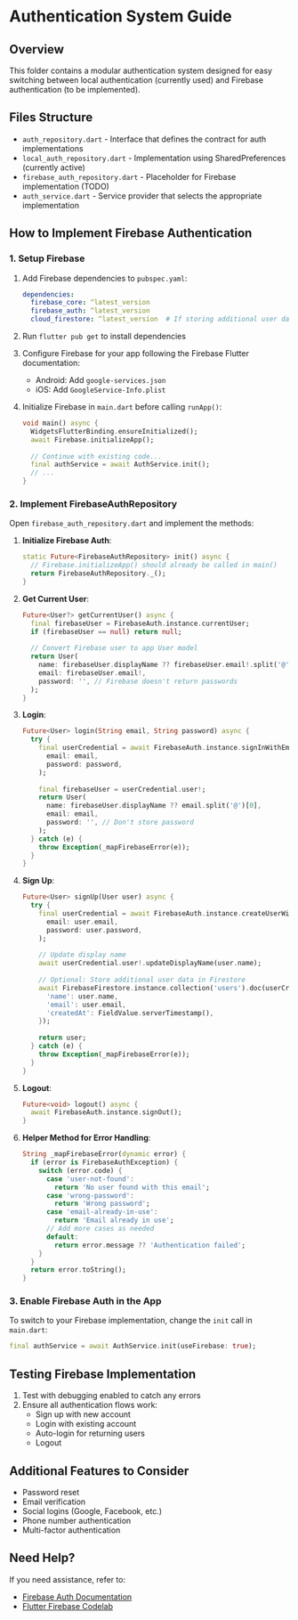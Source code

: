 # Authentication System Guide

## Overview

This folder contains a modular authentication system designed for easy switching between local authentication (currently used) and Firebase authentication (to be implemented).

## Files Structure

- `auth_repository.dart` - Interface that defines the contract for auth implementations
- `local_auth_repository.dart` - Implementation using SharedPreferences (currently active)
- `firebase_auth_repository.dart` - Placeholder for Firebase implementation (TODO)
- `auth_service.dart` - Service provider that selects the appropriate implementation

## How to Implement Firebase Authentication

### 1. Setup Firebase

1. Add Firebase dependencies to `pubspec.yaml`:
   ```yaml
   dependencies:
     firebase_core: ^latest_version
     firebase_auth: ^latest_version
     cloud_firestore: ^latest_version  # If storing additional user data
   ```

2. Run `flutter pub get` to install dependencies

3. Configure Firebase for your app following the Firebase Flutter documentation:
   - Android: Add `google-services.json` 
   - iOS: Add `GoogleService-Info.plist`

4. Initialize Firebase in `main.dart` before calling `runApp()`:
   ```dart
   void main() async {
     WidgetsFlutterBinding.ensureInitialized();
     await Firebase.initializeApp();
     
     // Continue with existing code...
     final authService = await AuthService.init();
     // ...
   }
   ```

### 2. Implement FirebaseAuthRepository

Open `firebase_auth_repository.dart` and implement the methods:

1. **Initialize Firebase Auth**:
   ```dart
   static Future<FirebaseAuthRepository> init() async {
     // Firebase.initializeApp() should already be called in main()
     return FirebaseAuthRepository._();
   }
   ```

2. **Get Current User**:
   ```dart
   Future<User?> getCurrentUser() async {
     final firebaseUser = FirebaseAuth.instance.currentUser;
     if (firebaseUser == null) return null;
     
     // Convert Firebase user to app User model
     return User(
       name: firebaseUser.displayName ?? firebaseUser.email!.split('@')[0],
       email: firebaseUser.email!,
       password: '', // Firebase doesn't return passwords
     );
   }
   ```

3. **Login**:
   ```dart
   Future<User> login(String email, String password) async {
     try {
       final userCredential = await FirebaseAuth.instance.signInWithEmailAndPassword(
         email: email,
         password: password,
       );
       
       final firebaseUser = userCredential.user!;
       return User(
         name: firebaseUser.displayName ?? email.split('@')[0],
         email: email,
         password: '', // Don't store password
       );
     } catch (e) {
       throw Exception(_mapFirebaseError(e));
     }
   }
   ```

4. **Sign Up**:
   ```dart
   Future<User> signUp(User user) async {
     try {
       final userCredential = await FirebaseAuth.instance.createUserWithEmailAndPassword(
         email: user.email,
         password: user.password,
       );
       
       // Update display name
       await userCredential.user!.updateDisplayName(user.name);
       
       // Optional: Store additional user data in Firestore
       await FirebaseFirestore.instance.collection('users').doc(userCredential.user!.uid).set({
         'name': user.name,
         'email': user.email,
         'createdAt': FieldValue.serverTimestamp(),
       });
       
       return user;
     } catch (e) {
       throw Exception(_mapFirebaseError(e));
     }
   }
   ```

5. **Logout**:
   ```dart
   Future<void> logout() async {
     await FirebaseAuth.instance.signOut();
   }
   ```

6. **Helper Method for Error Handling**:
   ```dart
   String _mapFirebaseError(dynamic error) {
     if (error is FirebaseAuthException) {
       switch (error.code) {
         case 'user-not-found':
           return 'No user found with this email';
         case 'wrong-password':
           return 'Wrong password';
         case 'email-already-in-use':
           return 'Email already in use';
         // Add more cases as needed
         default:
           return error.message ?? 'Authentication failed';
       }
     }
     return error.toString();
   }
   ```

### 3. Enable Firebase Auth in the App

To switch to your Firebase implementation, change the `init` call in `main.dart`:

```dart
final authService = await AuthService.init(useFirebase: true);
```

## Testing Firebase Implementation

1. Test with debugging enabled to catch any errors
2. Ensure all authentication flows work:
   - Sign up with new account
   - Login with existing account
   - Auto-login for returning users
   - Logout

## Additional Features to Consider

- Password reset
- Email verification
- Social logins (Google, Facebook, etc.)
- Phone number authentication
- Multi-factor authentication

## Need Help?

If you need assistance, refer to:
- [Firebase Auth Documentation](https://firebase.flutter.dev/docs/auth/overview/)
- [Flutter Firebase Codelab](https://firebase.google.com/codelabs/firebase-get-to-know-flutter) 